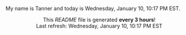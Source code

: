 My name is Tanner and today is Wednesday, January 10, 10:17 PM EST.

<p align="center">This <i>README</i> file is generated <b>every 3 hours</b>!</br>Last refresh: Wednesday, January 10, 10:17 PM EST<br /></p>

